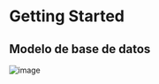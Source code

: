 # Getting Started

## Modelo de base de datos

![image](https://github.com/andres-brinez/ApiMarket/assets/94869227/6abef1ce-44ef-4649-886f-1f5b2f8b0417)



